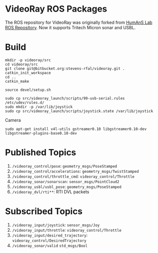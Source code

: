 # VideoRay ROS Packages

The ROS repository for VideoRay was originally forked from [HumAnS Lab ROS Repository](https://github.com/gt-ros-pkg/humans). Now it supports Tritech Micron sonar and USBL.

# Build

```
mkdir -p videoray/src
cd videoray/src
git clone git@bitbucket.org:stevens-rfal/videoray.git .
catkin_init_workspace
cd ..
catkin_make

source devel/setup.sh

sudo cp src/videoray_launch/scripts/99-usb-serial.rules /etc/udev/rules.d/
sudo mkdir -p /var/lib/joystick
sudo cp src/videoray_launch/scripts/joystick.state /var/lib/joystick
```

Camera

```
sudo apt-get install v4l-utils gstreamer0.10 libgstreamer0.10-dev libgstreamer-plugins-base0.10-dev
```

# Published Topics

1. `/videoray_control/pose`: `geometry_msgs/PoseStamped`
2. `/videoray_control/accelerations`: `geometry_msgs/TwistStamped`
3. `/videoray_control/throttle_cmd`: `videoray_control/Throttle`
4. `/videoray_sonar/sonarscan`: `sensor_msgs/PointCloud2`
5. `/videoray_usbl/usbl_pose`: `geometry_msgs/PoseStamped`
6. `/videoray_dvl/rti**`: RTI DVL packets

# Subscribed Topics

1. `/videoray_input/joystick`: `sensor_msgs/Joy`
2. `/videoray_input/throttle`: `videoray_control/Throttle`
3. `/videoray_input/desired_trajectory`: `videoray_control/DesiredTrajectory`
4. `/videoray_sonar/valid` `std_msgs/Bool`
